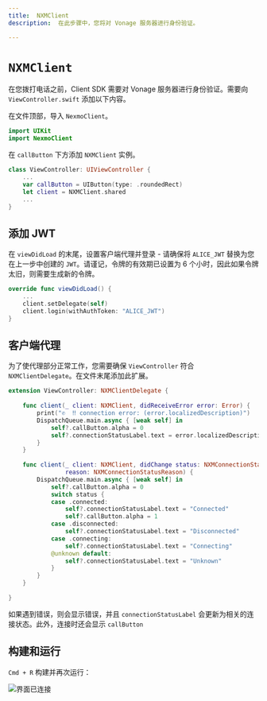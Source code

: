 ```yaml
---
title:  NXMClient
description:  在此步骤中，您将对 Vonage 服务器进行身份验证。

---
```


`NXMClient`
===========

在您拨打电话之前，Client SDK 需要对 Vonage 服务器进行身份验证。需要向 `ViewController.swift` 添加以下内容。

在文件顶部，导入 `NexmoClient`。

```swift
import UIKit
import NexmoClient
```

在 `callButton` 下方添加 `NXMClient` 实例。

```swift
class ViewController: UIViewController {
    ...
    var callButton = UIButton(type: .roundedRect)
    let client = NXMClient.shared
    ...
}
```

添加 JWT
------

在 `viewDidLoad` 的末尾，设置客户端代理并登录 - 请确保将 `ALICE_JWT` 替换为您在上一步中创建的 `JWT`。请谨记，令牌的有效期已设置为 6 个小时，因此如果令牌太旧，则需要生成新的令牌。

```swift
override func viewDidLoad() {
    ...
    client.setDelegate(self)
    client.login(withAuthToken: "ALICE_JWT")
}
```

客户端代理
-----

为了使代理部分正常工作，您需要确保 `ViewController` 符合 `NXMClientDelegate`。在文件末尾添加此扩展。

```swift
extension ViewController: NXMClientDelegate {
    
    func client(_ client: NXMClient, didReceiveError error: Error) {
        print("✆  ‼️ connection error: (error.localizedDescription)")
        DispatchQueue.main.async { [weak self] in
            self?.callButton.alpha = 0
            self?.connectionStatusLabel.text = error.localizedDescription
        }
    }
    
    func client(_ client: NXMClient, didChange status: NXMConnectionStatus,
                reason: NXMConnectionStatusReason) {
        DispatchQueue.main.async { [weak self] in
            self?.callButton.alpha = 0
            switch status {
            case .connected:
                self?.connectionStatusLabel.text = "Connected"
                self?.callButton.alpha = 1
            case .disconnected:
                self?.connectionStatusLabel.text = "Disconnected"
            case .connecting:
                self?.connectionStatusLabel.text = "Connecting"
            @unknown default:
                self?.connectionStatusLabel.text = "Unknown"
            }
        }
    }
    
}
```

如果遇到错误，则会显示错误，并且 `connectionStatusLabel` 会更新为相关的连接状态。此外，连接时还会显示 `callButton`

构建和运行
-----

`Cmd + R` 构建并再次运行：

![界面已连接](/images/client-sdk/ios-voice/interface-connected.jpg)


